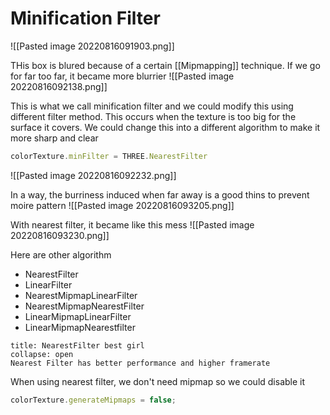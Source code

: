 # Minification Filter
![[Pasted image 20220816091903.png]]

THis box is blured because of a certain [[Mipmapping]] technique. If we go for far too far, it became more blurrier
![[Pasted image 20220816092138.png]]

This is what we call minification filter and we could modify this using different filter method.
This occurs when the texture is too big for the surface it covers.
We could change this into a different algorithm to make it more sharp and clear
```js
colorTexture.minFilter = THREE.NearestFilter
```

![[Pasted image 20220816092232.png]]

In a way, the burriness induced when far away is a good thins to prevent moire pattern
![[Pasted image 20220816093205.png]]

With nearest filter, it became like this mess
![[Pasted image 20220816093230.png]]


Here are other algorithm
- NearestFilter
- LinearFilter
- NearestMipmapLinearFilter
- NearestMipmapNearestFilter
- LinearMipmapLinearFilter
- LinearMipmapNearestfilter

```ad-Attention
title: NearestFilter best girl
collapse: open
Nearest Filter has better performance and higher framerate

```

When using nearest filter, we don't need mipmap so we could disable it
```js
colorTexture.generateMipmaps = false;
```